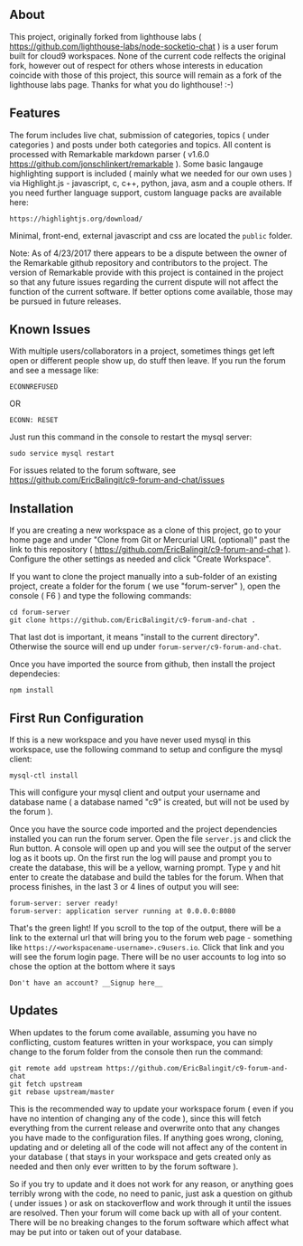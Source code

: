 ## About

This project, originally forked from lighthouse labs ( https://github.com/lighthouse-labs/node-socketio-chat ) is a user forum built for cloud9 workspaces.  None of the current code relfects the original fork, however out of respect for others whose interests in education coincide with those of this project, this source will remain as a fork of the lighthouse labs page.  Thanks for what you do lighthouse! :-)

## Features

The forum includes live chat, submission of categories, topics ( under categories ) and posts under both categories and topics.  All content is processed with Remarkable markdown parser ( v1.6.0 https://github.com/jonschlinkert/remarkable ).  Some basic langauge highlighting support is included ( mainly what we needed for our own uses ) via Highlight.js - javascript, c, c++, python, java, asm and a couple others.  If you need further language support, custom language packs are available here:

    https://highlightjs.org/download/

Minimal, front-end, external javascript and css are located the `public` folder.

Note: As of 4/23/2017 there appears to be a dispute between the owner of the Remarkable github repository and contributors to the project.  The version of Remarkable provide with this project is contained in the project so that any future issues regarding the current dispute will not affect the function of the current software.  If better options come available, those may be pursued in future releases.

## Known Issues

With multiple users/collaborators in a project, sometimes things get left open
or different people show up, do stuff then leave.  If you run the forum and see
a message like:

    ECONNREFUSED

OR

    ECONN: RESET

Just run this command in the console to restart the mysql server:

    sudo service mysql restart

For issues related to the forum software, see https://github.com/EricBalingit/c9-forum-and-chat/issues

## Installation

If you are creating a new workspace as a clone of this project, go to your home page and under "Clone from Git or Mercurial URL (optional)" past the link to this repository ( https://github.com/EricBalingit/c9-forum-and-chat ).  Configure the other settings as needed and click "Create Workspace".

If you want to clone the project manually into a sub-folder of an existing
project, create a folder for the forum ( we use "forum-server" ), open the console ( F6 ) and type the following commands:

    cd forum-server
    git clone https://github.com/EricBalingit/c9-forum-and-chat .

That last dot is important, it means "install to the current directory".  Otherwise the source will end up under `forum-server/c9-forum-and-chat`.

Once you have imported the source from github, then install the project dependecies:

    npm install

## First Run Configuration

If this is a new workspace and you have never used mysql in this workspace, use the following command to setup and configure the mysql client:

    mysql-ctl install

This will configure your mysql client and output your username and database
name ( a database named "c9" is created, but will not be used by the forum ).

Once you have the source code imported and the project dependencies installed you can run the forum server.  Open the file `server.js` and click the Run button.  A console will open up and you will see the output of the server log as it boots up.  On the first run the log will pause and prompt you to create the
database, this will be a yellow, warning prompt.  Type y and hit enter to create the database and build the tables for the forum.  When that process finishes, in the last 3 or 4 lines of output you will see:

    forum-server: server ready!
    forum-server: application server running at 0.0.0.0:8080

That's the green light!  If you scroll to the top of the output, there will be
a link to the external url that will bring you to the forum web page - something like `https://<workspacename-username>.c9users.io`.  Click that link and you will see the forum login page.  There will be no user accounts to log into so chose the option at the bottom where it says

    Don't have an account? __Signup here__

## Updates

When updates to the forum come available, assuming you have no conflicting, custom features written in your workspace, you can simply change to the forum
folder from the console then run the command:

    git remote add upstream https://github.com/EricBalingit/c9-forum-and-chat
    git fetch upstream
    git rebase upstream/master

This is the recommended way to update your workspace forum ( even if you have no
intention of changing any of the code ), since this will fetch everything from the current release and overwrite onto that any changes you have made to the configuration files.  If anything goes wrong, cloning, updating and or deleting all of the code will not affect any of the content in your database ( that stays in your workspace and gets created only as needed and then only ever written to
by the forum software ).

So if you try to update and it does not work for any reason, or anything goes terribly wrong with the code, no need to panic, just ask a question on github ( under issues ) or ask on stackoverflow and work through it until the issues are resolved.  Then your forum will come back up with all of your content.  There will be no breaking changes to the forum software which affect what may be put into or taken out of your database.